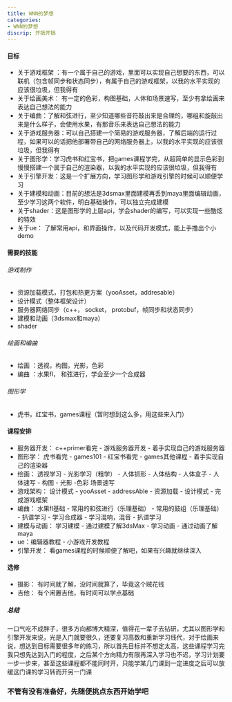 ```yaml
---
title: WNN的梦想
categories: 
- WNN的梦想
discrip: 开搞开搞
---
```

#### 目标
- 关于游戏框架 ：有一个属于自己的游戏，里面可以实现自己想要的东西，可以联机（包含帧同步和状态同步），有属于自己的游戏框架，以我的水平实现的应该很垃圾，但我得有
- 关于绘画美术： 有一定的色彩，构图基础，人体和场景速写，至少有拿绘画来表达自己想法的能力
- 关于编曲：了解和弦进行，至少知道哪些音符敲出来是合理的，哪组和旋敲出来是什么样子，会使用水果，有那音乐来表达自己想法的能力
- 关于游戏服务器：可以自己搭建一个简易的游戏服务器，了解后端的运行过程，如果可以的话把他部署带自己的网络服务器上，以我的水平实现的应该很垃圾，但我得有
- 关于图形学：学习虎书和红宝书，把games课程学完，从超简单的显示色彩到慢慢搭建一个属于自己的渲染器，以我的水平实现的应该很垃圾，但我得有
- 关于引擎开发：这是一个扩展方向，学习图形学和游戏引擎的时候可以顺便学习
- 关于建模和动画：目前的想法是3dsmax里面建模再丢到maya里面编辑动画，至少学习这两个软件，明白基础操作，可以独立完成建模
- 关于shader：这是图形学的上层api，学会shader的编写，可以实现一些酷炫的特效
- 关于ue： 了解常用api，和界面操作，以及代码开发模式，能上手撸出个小demo

#### 需要的技能
###### 游戏制作
- 资源加载模式，打包和热更方案（yooAsset，addresable）
- 设计模式（整体框架设计）
- 服务器网络同步（c++， socket， protobuf，帧同步和状态同步）
- 建模和动画（3dsmax和maya）
- shader
###### 绘画和编曲
- 绘画 ：透视，构图，光影，色彩
- 编曲 ：水果fl， 和弦进行，学会至少一个合成器

###### 图形学
- 虎书，红宝书，games课程（暂时想到这么多，用这些来入门）

#### 课程安排
- 服务器开发： c++primer看完 - 游戏服务器开发 - 着手实现自己的游戏服务器
- 图形学： 虎书看完 - games101 - 红宝书看完 - games其他课程 - 着手实现自己的渲染器
- 绘画： 透视学习 - 光影学习（粗学） - 人体抓形 - 人体结构 - 人体盒子 - 人体速写 - 构图 - 光影 -色彩 场景速写
- 游戏架构： 设计模式 - yooAsset - addressAble - 资源加载 - 设计模式 - 完成游戏框架
- 编曲： 水果fl基础 - 常用的和弦进行（乐理基础） - 常用的鼓组（乐理基础） - 扒谱学习 -  学习合成器 - 学习混响，混音 - 扒谱学习
- 建模与动画： 学习建模 - 通过建模了解3dsMax - 学习动画 - 通过动画了解maya
- ue：编辑器教程 - 小游戏开发教程
- 引擎开发： 看games课程的时候顺便了解吧，如果有兴趣就继续深入
#### 选修
- 摄影： 有时间就了解，没时间就算了，毕竟这个贼花钱
- 吉他： 有个闲置吉他，有时间可以学点基础
##### 总结
一口气吃不成胖子，很多方向都博大精深，值得花一辈子去钻研，尤其以图形学和引擎开发来说，光是入门就要很久，还要复习高数和重新学习线代，对于绘画来说，想达到目标需要很多年的练习，所以首先目标并不想定太高，这些课程学习完我只想先达到入门的程度，之后某个方向精力有限再深入学习也不迟，学习计划要一步一步来，甚至这些课程都不能同时开，只能学某几门课到一定进度之后可以放缓这门课的学习转而开另一门课
### 不管有没有准备好，先随便挑点东西开始学吧

